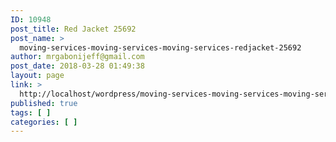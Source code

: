 ```yaml
---
ID: 10948
post_title: Red Jacket 25692
post_name: >
  moving-services-moving-services-moving-services-redjacket-25692
author: mrgabonijeff@gmail.com
post_date: 2018-03-28 01:49:38
layout: page
link: >
  http://localhost/wordpress/moving-services-moving-services-moving-services-redjacket-25692/
published: true
tags: [ ]
categories: [ ]
---
```

